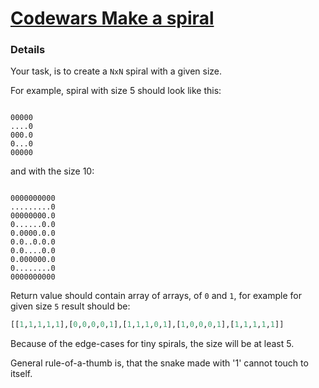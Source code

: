 # [Codewars Make a spiral](https://www.codewars.com/kata/534e01fbbb17187c7e0000c6)

### Details
Your task, is to create a `NxN` spiral with a given size.

For example, spiral with size 5 should look like this:
```

00000
....0
000.0
0...0
00000

```

and with the size 10:

```

0000000000
.........0
00000000.0
0......0.0
0.0000.0.0
0.0..0.0.0
0.0....0.0
0.000000.0
0........0
0000000000

```

Return value should contain array of arrays, of `0` and `1`, for example for given size `5` result should be:
```python
[[1,1,1,1,1],[0,0,0,0,1],[1,1,1,0,1],[1,0,0,0,1],[1,1,1,1,1]]
```

Because of the edge-cases for tiny spirals, the size will be at least 5.

General rule-of-a-thumb is, that the snake made with '1' cannot touch to itself.